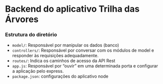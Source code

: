 # Backend do aplicativo Trilha das Árvores

### Estrutura do diretório
- `model/`: Responsável por manipular os dados (banco)
- `controllers/`: Responsável por conversar com os módulos de model e responder às requisições
adequadamente.
- `routes/`: Indica os caminhos de acesso da API Rest
- `app.js`: Responsável por “ouvir” em uma determinada porta e
configurar a aplicação pelo express.
- `package.json`: configurações do aplicativo node